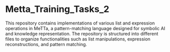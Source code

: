 # Metta_Training_Tasks_2
This repository contains implementations of various list and expression operations in MeTTa, a pattern-matching language designed for symbolic AI and knowledge representation. The repository is structured into different files to organize functionalities such as list manipulations, expression reconstructions, and pattern matching.
